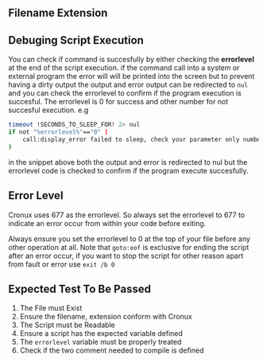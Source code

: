 
## Filename Extension 


## Debuging Script Execution

You can check if command is succesfully by either checking the **errorlevel** at the end 
of the script execution. if the command call into a system or external program the error 
will will be printed into the screen but to prevent having a dirty output the output and 
error output can be redirected to `nul` and you can check the errorlevel to confirm if the 
program execution is succesful. The errorlevel is 0 for success and other number for 
not succesful execution. e.g 

```bash
timeout !SECONDS_TO_SLEEP_FOR! 2> nul 
if not "%errorlevel%"=="0" (
	call:display_error failed to sleep, check your parameter only number between -1 to 99999 accepted
)
```

in the snippet above both the output and error is redirected to nul but the errorlevel code is 
checked to confirm if the program execute succesfully. 

## Error Level

Cronux uses 677 as the errorlevel. So always set the errorlevel to 677 to indicate 
an error occur from within your code before exiting. 

Always ensure you set the errorlevel to 0 at the top of your file before any other 
operation at all. Note that `goto:eof` is exclusive for ending the script after an error 
occur, if you want to stop the script for other reason apart from fault or error use 
`exit /b 0`

## Expected Test To Be Passed

 1. The File must Exist 
 2. Ensure the filename, extension conform with Cronux 
 3. The Script must be Readable
 4. Ensure a script has the expected variable defined
 5. The `errorlevel` variable must be properly treated
 6. Check if the two comment needed to compile is defined
 
